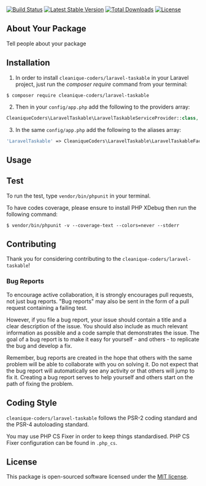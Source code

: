 
[![Build Status](https://travis-ci.org/cleanique-coders/laravel-taskable.svg?branch=master)](https://travis-ci.org/cleanique-coders/laravel-taskable) [![Latest Stable Version](https://poser.pugx.org/cleanique-coders/laravel-taskable/v/stable)](https://packagist.org/packages/cleanique-coders/laravel-taskable) [![Total Downloads](https://poser.pugx.org/cleanique-coders/laravel-taskable/downloads)](https://packagist.org/packages/cleanique-coders/laravel-taskable) [![License](https://poser.pugx.org/cleanique-coders/laravel-taskable/license)](https://packagist.org/packages/cleanique-coders/laravel-taskable)

## About Your Package

Tell people about your package

## Installation

1. In order to install `cleanique-coders/laravel-taskable` in your Laravel project, just run the *composer require* command from your terminal:

```
$ composer require cleanique-coders/laravel-taskable
```

2. Then in your `config/app.php` add the following to the providers array:

```php
CleaniqueCoders\LaravelTaskable\LaravelTaskableServiceProvider::class,
```

3. In the same `config/app.php` add the following to the aliases array:

```php
'LaravelTaskable' => CleaniqueCoders\LaravelTaskable\LaravelTaskableFacade::class,
```

## Usage

## Test

To run the test, type `vendor/bin/phpunit` in your terminal.

To have codes coverage, please ensure to install PHP XDebug then run the following command:

```
$ vendor/bin/phpunit -v --coverage-text --colors=never --stderr
```

## Contributing

Thank you for considering contributing to the `cleanique-coders/laravel-taskable`!

### Bug Reports

To encourage active collaboration, it is strongly encourages pull requests, not just bug reports. "Bug reports" may also be sent in the form of a pull request containing a failing test.

However, if you file a bug report, your issue should contain a title and a clear description of the issue. You should also include as much relevant information as possible and a code sample that demonstrates the issue. The goal of a bug report is to make it easy for yourself - and others - to replicate the bug and develop a fix.

Remember, bug reports are created in the hope that others with the same problem will be able to collaborate with you on solving it. Do not expect that the bug report will automatically see any activity or that others will jump to fix it. Creating a bug report serves to help yourself and others start on the path of fixing the problem.

## Coding Style

`cleanique-coders/laravel-taskable` follows the PSR-2 coding standard and the PSR-4 autoloading standard. 

You may use PHP CS Fixer in order to keep things standardised. PHP CS Fixer configuration can be found in `.php_cs`.

## License

This package is open-sourced software licensed under the [MIT license](http://opensource.org/licenses/MIT).